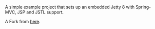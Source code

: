 A simple example project that sets up an embedded Jetty 8 with Spring-MVC, JSP and JSTL support.

A Fork from [here](http://steveliles.github.com/).
